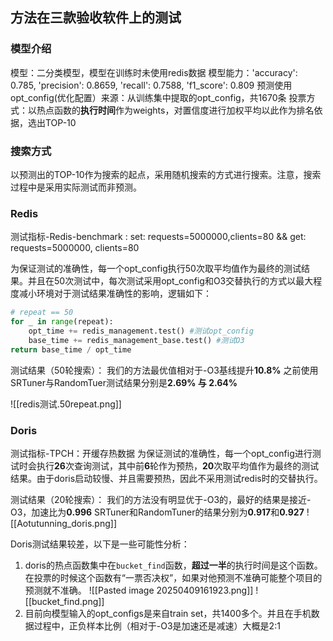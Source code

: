 ## 方法在三款验收软件上的测试
### 模型介绍
模型：二分类模型，模型在训练时未使用redis数据
模型能力：'accuracy': 0.785, 'precision': 0.8659, 'recall': 0.7588, 'f1_score': 0.809
预测使用opt_config(优化配置）来源：从训练集中提取的opt_config，共1670条
投票方式：以热点函数的**执行时间**作为weights，对置信度进行加权平均以此作为排名依据，选出TOP-10

### 搜索方式
以预测出的TOP-10作为搜索的起点，采用随机搜索的方式进行搜索。注意，搜索过程中是采用实际测试而非预测。

### Redis
测试指标-Redis-benchmark :
set: requests=5000000,clients=80 && get: requests=5000000, clients=80

为保证测试的准确性，每一个opt_config执行50次取平均值作为最终的测试结果。并且在50次测试中，每次测试采用opt_config和O3交替执行的方式以最大程度减小环境对于测试结果准确性的影响，逻辑如下：

```python 
# repeat == 50
for _ in range(repeat):
    opt_time += redis_management.test() #测试opt_config
    base_time += redis_management_base.test() #测试O3
return base_time / opt_time
```

测试结果（50轮搜索）：
我们的方法最优值相对于-O3基线提升**10.8%**
之前使用SRTuner与RandomTuer测试结果分别是**2.69% 与 2.64%**

![[redis测试.50repeat.png]] 

### Doris
测试指标-TPCH：开缓存热数据
为保证测试的准确性，每一个opt_config进行测试时会执行**26**次查询测试，其中前**6**轮作为预热，**20**次取平均值作为最终的测试结果。由于doris启动较慢、并且需要预热，因此不采用测试redis时的交替执行。

测试结果（20轮搜索）：
我们的方法没有明显优于-O3的，最好的结果是接近-O3，加速比为**0.996**
SRTuner和RandomTuner的结果分别为**0.917**和**0.927**
![[Aotutunning_doris.png]]

Doris测试结果较差，以下是一些可能性分析：
1. doris的热点函数集中在`bucket_find`函数，**超过一半**的执行时间是这个函数。在投票的时候这个函数有“一票否决权”，如果对他预测不准确可能整个项目的预测就不准确。 
 ![[Pasted image 20250409161923.png]]
![[bucket_find.png]]
2. 目前向模型输入的opt_configs是来自train set，共1400多个。并且在手机数据过程中，正负样本比例（相对于-O3是加速还是减速）大概是2:1